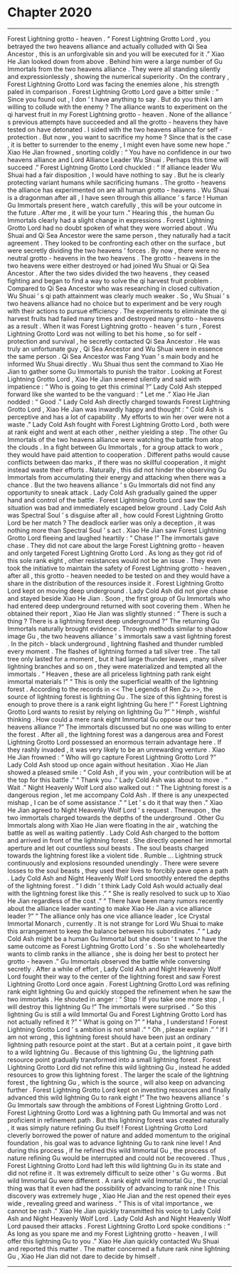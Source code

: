 
# Chapter 2020


---

Forest Lightning grotto - heaven .
“ Forest Lightning Grotto Lord , you betrayed the two heavens alliance and actually colluded with Qi Sea Ancestor , this is an unforgivable sin and you will be executed for it .” Xiao He Jian looked down from above .
Behind him were a large number of Gu Immortals from the two heavens alliance . They were all standing silently and expressionlessly , showing the numerical superiority .
On the contrary , Forest Lightning Grotto Lord was facing the enemies alone , his strength paled in comparison .
Forest Lightning Grotto Lord gave a bitter smile : “ Since you found out , I don ’ t have anything to say . But do you think I am willing to collude with the enemy ? The alliance wants to experiment on the qi harvest fruit in my Forest Lightning grotto - heaven . None of the alliance ’ s previous attempts have succeeded and all the grotto - heavens they have tested on have detonated . I sided with the two heavens alliance for self - protection . But now , you want to sacrifice my home ? Since that is the case , it is better to surrender to the enemy , I might even have some new hope .”
Xiao He Jian frowned , snorting coldly : “ You have no confidence in our two heavens alliance and Lord Alliance Leader Wu Shuai . Perhaps this time will succeed .”
Forest Lightning Grotto Lord chuckled : “ If alliance leader Wu Shuai had a fair disposition , I would have nothing to say . But he is clearly protecting variant humans while sacrificing humans . The grotto - heavens the alliance has experimented on are all human grotto - heavens . Wu Shuai is a dragonman after all , I have seen through this alliance ’ s farce ! Human Gu Immortals present here , watch carefully , this will be your outcome in the future . After me , it will be your turn .”
Hearing this , the human Gu Immortals clearly had a slight change in expressions . Forest Lightning Grotto Lord had no doubt spoken of what they were worried about .
Wu Shuai and Qi Sea Ancestor were the same person , they naturally had a tacit agreement . They looked to be confronting each other on the surface , but were secretly dividing the two heavens ’ forces . By now , there were no neutral grotto - heavens in the two heavens . The grotto - heavens in the two heavens were either destroyed or had joined Wu Shuai or Qi Sea Ancestor .
After the two sides divided the two heavens , they ceased fighting and began to find a way to solve the qi harvest fruit problem .
Compared to Qi Sea Ancestor who was researching in closed cultivation , Wu Shuai ’ s qi path attainment was clearly much weaker . So , Wu Shuai ’ s two heavens alliance had no choice but to experiment and be very rough with their actions to pursue efficiency . The experiments to eliminate the qi harvest fruits had failed many times and destroyed many grotto - heavens as a result .
When it was Forest Lightning grotto - heaven ’ s turn , Forest Lightning Grotto Lord was not willing to bet his home , so for self - protection and survival , he secretly contacted Qi Sea Ancestor .
He was truly an unfortunate guy , Qi Sea Ancestor and Wu Shuai were in essence the same person .
Qi Sea Ancestor was Fang Yuan ’ s main body and he informed Wu Shuai directly .
Wu Shuai thus sent the command to Xiao He Jian to gather some Gu Immortals to punish the traitor .
Looking at Forest Lightning Grotto Lord , Xiao He Jian sneered silently and said with impatience : “ Who is going to get this criminal ?”
Lady Cold Ash stepped forward like she wanted to be the vanguard : “ Let me .”
Xiao He Jian nodded : “ Good .”
Lady Cold Ash directly charged towards Forest Lightning Grotto Lord , Xiao He Jian was inwardly happy and thought : “ Cold Ash is perceptive and has a lot of capability . My efforts to win her over were not a waste .”
Lady Cold Ash fought with Forest Lightning Grotto Lord , both were at rank eight and went at each other , neither yielding a step .
The other Gu Immortals of the two heavens alliance were watching the battle from atop the clouds . In a fight between Gu Immortals , for a group attack to work , they would have paid attention to cooperation . Different paths would cause conflicts between dao marks , if there was no skillful cooperation , it might instead waste their efforts .
Naturally , this did not hinder the observing Gu Immortals from accumulating their energy and attacking when there was a chance .
But the two heavens alliance ’ s Gu Immortals did not find any opportunity to sneak attack .
Lady Cold Ash gradually gained the upper hand and control of the battle . Forest Lightning Grotto Lord saw the situation was bad and immediately escaped below ground .
Lady Cold Ash was Spectral Soul ’ s disguise after all , how could Forest Lightning Grotto Lord be her match ? The deadlock earlier was only a deception , it was nothing more than Spectral Soul ’ s act .
Xiao He Jian saw Forest Lightning Grotto Lord fleeing and laughed heartily : “ Chase !”
The immortals gave chase .
They did not care about the large Forest Lightning grotto - heaven and only targeted Forest Lightning Grotto Lord . As long as they got rid of this sole rank eight , other resistances would not be an issue .
They even took the initiative to maintain the safety of Forest Lightning grotto - heaven , after all , this grotto - heaven needed to be tested on and they would have a share in the distribution of the resources inside it .
Forest Lightning Grotto Lord kept on moving deep underground .
Lady Cold Ash did not give chase and stayed beside Xiao He Jian .
Soon , the first group of Gu Immortals who had entered deep underground returned with soot covering them .
When he obtained their report , Xiao He Jian was slightly stunned : “ There is such a thing ? There is a lightning forest deep underground ?”
The returning Gu Immortals naturally brought evidence .
Through methods similar to shadow image Gu , the two heavens alliance ’ s immortals saw a vast lightning forest .
In the pitch - black underground , lightning flashed and thunder rumbled every moment .
The flashes of lightning formed a tall silver tree . The tall tree only lasted for a moment , but it had large thunder leaves , many silver lightning branches and so on , they were materialized and tempted all the immortals .
“ Heaven , these are all priceless lightning path rank eight immortal materials !”
“ This is only the superficial wealth of the lightning forest . According to the records in << The Legends of Ren Zu >>, the source of lightning forest is lightning Gu . The size of this lightning forest is enough to prove there is a rank eight lightning Gu here !”
“ Forest Lightning Grotto Lord wants to resist by relying on lightning Gu ?”
“ Hmph , wishful thinking . How could a mere rank eight Immortal Gu oppose our two heavens alliance ?”
The immortals discussed but no one was willing to enter the forest .
After all , the lightning forest was a dangerous area and Forest Lightning Grotto Lord possessed an enormous terrain advantage here . If they rashly invaded , it was very likely to be an unrewarding venture .
Xiao He Jian frowned : “ Who will go capture Forest Lightning Grotto Lord ?”
Lady Cold Ash stood up once again without hesitation .
Xiao He Jian showed a pleased smile : “ Cold Ash , if you win , your contribution will be at the top for this battle .”
“ Thank you .” Lady Cold Ash was about to move .
“ Wait .” Night Heavenly Wolf Lord also walked out : “ The Lightning forest is a dangerous region , let me accompany Cold Ash . If there is any unexpected mishap , I can be of some assistance .”
“ Let ’ s do it that way then .” Xiao He Jian agreed to Night Heavenly Wolf Lord ’ s request .
Thereupon , the two immortals charged towards the depths of the underground . Other Gu Immortals along with Xiao He Jian were floating in the air , watching the battle as well as waiting patiently .
Lady Cold Ash charged to the bottom and arrived in front of the lightning forest . She directly opened her immortal aperture and let out countless soul beasts .
The soul beasts charged towards the lightning forest like a violent tide .
Rumble …
Lightning struck continuously and explosions resounded unendingly . There were severe losses to the soul beasts , they used their lives to forcibly pave open a path .
Lady Cold Ash and Night Heavenly Wolf Lord smoothly entered the depths of the lightning forest .
“ I didn ’ t think Lady Cold Ash would actually deal with the lightning forest like this .”
“ She is really resolved to suck up to Xiao He Jian regardless of the cost .”
“ There have been many rumors recently about the alliance leader wanting to make Xiao He Jian a vice alliance leader ?”
“ The alliance only has one vice alliance leader , Ice Crystal Immortal Monarch , currently . It is not strange for Lord Wu Shuai to make this arrangement to keep the balance between his subordinates .”
“ Lady Cold Ash might be a human Gu Immortal but she doesn ’ t want to have the same outcome as Forest Lightning Grotto Lord ’ s . So she wholeheartedly wants to climb ranks in the alliance , she is doing her best to protect her grotto - heaven .”
Gu Immortals observed the battle while conversing secretly .
After a while of effort , Lady Cold Ash and Night Heavenly Wolf Lord fought their way to the center of the lightning forest and saw Forest Lightning Grotto Lord once again .
Forest Lightning Grotto Lord was refining rank eight lightning Gu and quickly stopped the refinement when he saw the two immortals . He shouted in anger : “ Stop ! If you take one more stop , I will destroy this lightning Gu !”
The immortals were surprised .
“ So this lightning Gu is still a wild Immortal Gu and Forest Lightning Grotto Lord has not actually refined it ?”
“ What is going on ?”
“ Haha , I understand ! Forest Lightning Grotto Lord ’ s ambition is not small .”
“ Oh , please explain .”
“ If I am not wrong , this lightning forest should have been just an ordinary lightning path resource point at the start . But at a certain point , it gave birth to a wild lightning Gu . Because of this lightning Gu , the lightning path resource point gradually transformed into a small lightning forest . Forest Lightning Grotto Lord did not refine this wild lightning Gu , instead he added resources to grow this lightning forest . The larger the scale of the lightning forest , the lightning Gu , which is the source , will also keep on advancing further . Forest Lightning Grotto Lord kept on investing resources and finally advanced this wild lightning Gu to rank eight !”
The two heavens alliance ’ s Gu Immortals saw through the ambitions of Forest Lightning Grotto Lord .
Forest Lightning Grotto Lord was a lightning path Gu Immortal and was not proficient in refinement path . But this lightning forest was created naturally , it was simply nature refining Gu itself !
Forest Lightning Grotto Lord cleverly borrowed the power of nature and added momentum to the original foundation , his goal was to advance lightning Gu to rank nine level !
And during this process , if he refined this wild Immortal Gu , the process of nature refining Gu would be interrupted and could not be recovered .
Thus , Forest Lightning Grotto Lord had left this wild lightning Gu in its state and did not refine it .
It was extremely difficult to seize other ’ s Gu worms . But wild Immortal Gu were different .
A rank eight wild Immortal Gu , the crucial thing was that it even had the possibility of advancing to rank nine ! This discovery was extremely huge , Xiao He Jian and the rest opened their eyes wide , revealing greed and wariness .
“ This is of vital importance , we cannot be rash .” Xiao He Jian quickly transmitted his voice to Lady Cold Ash and Night Heavenly Wolf Lord .
Lady Cold Ash and Night Heavenly Wolf Lord paused their attacks .
Forest Lightning Grotto Lord spoke conditions : “ As long as you spare me and my Forest Lightning grotto - heaven , I will offer this lightning Gu to you .”
Xiao He Jian quickly contacted Wu Shuai and reported this matter .
The matter concerned a future rank nine lightning Gu , Xiao He Jian did not dare to decide by himself .

---

